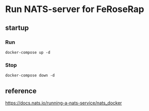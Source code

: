 # Run NATS-server for FeRoseRap

## startup
### Run
```shell
docker-compose up -d
```

### Stop
```shell
docker-compose down -d
```

## reference
https://docs.nats.io/running-a-nats-service/nats_docker


